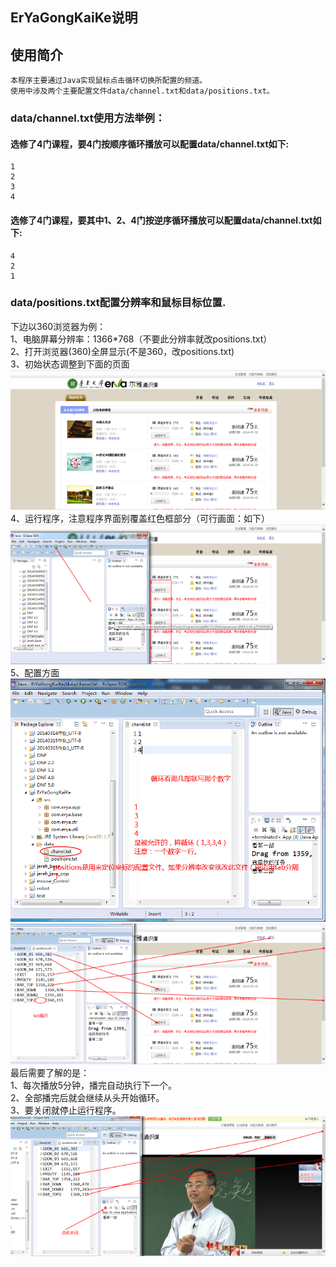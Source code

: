 ## ErYaGongKaiKe说明

## 使用简介
	本程序主要通过Java实现鼠标点击循环切换所配置的频道。
	使用中涉及两个主要配置文件data/channel.txt和data/positions.txt。

### data/channel.txt使用方法举例：

#### 选修了4门课程，要4门按顺序循环播放可以配置data/channel.txt如下:
	1
	2
	3
	4
#### 选修了4门课程，要其中1、2、4门按逆序循环播放可以配置data/channel.txt如下:
	4
	2
	1

### data/positions.txt配置分辨率和鼠标目标位置.
下边以360浏览器为例：<br>
1、电脑屏幕分辨率：1366*768（不要此分辨率就改positions.txt）<br>
2、打开浏览器(360)全屏显示(不是360，改positions.txt)<br>
3、初始状态调整到下面的页面<br>
<img src="./imgs/img1.png"><br>
4、运行程序，注意程序界面别覆盖红色框部分（可行画面：如下）<br>
<img src="./imgs/img2.png"><br>
5、配置方面<br>
<img src="./imgs/img3.png"><br>
<img src="./imgs/img4.png"><br>
最后需要了解的是：<br>
1、每次播放5分钟，播完自动执行下一个。<br>
2、全部播完后就会继续从头开始循环。<br>
3、要关闭就停止运行程序。<br>
<img src="./imgs/img5.png"><br>